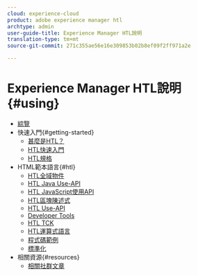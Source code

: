 ```yaml
---
cloud: experience-cloud
product: adobe experience manager htl
archtype: admin
user-guide-title: Experience Manager HTL說明
translation-type: tm+mt
source-git-commit: 271c355ae56e16e309853b02b8ef09f2ff971a2e

---
```



# Experience Manager HTL說明 {#using}

+ [綜覽](overview.md)
+ 快速入門{#getting-started}
   + [甚麼是HTL？](update.md)
   + [HTL快速入門](getting-started.md)
   + [HTL規格](htl-specification.md)
+ HTML範本語言{#htl}
   + [HTL全域物件](global-objects.md)
   + [HTL Java Use-API](use-api-java.md)
   + [HTL JavaScript使用API](use-api-javascript.md)
   + [HTL區塊陳述式](block-statements.md)
   + [HTL Use-API](use-api.md)
   + [Developer Tools](dev-tools.md)
   + [HTL TCK](htl-tck.md)
   + [HTL運算式語言](expression-language.md)
   + [程式碼範例](code-samples.md)
   + [標準化](standardization.md)
+ 相關資源{#resources}
   + [相關社群文章](related-community-articles.md)
